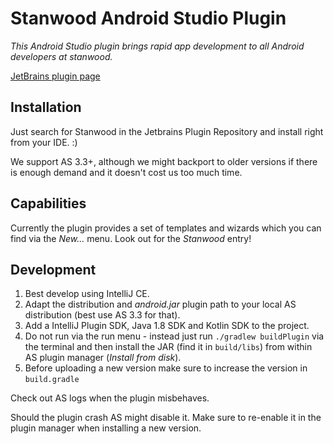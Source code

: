 # Stanwood Android Studio Plugin

_This Android Studio plugin brings rapid app development to all Android developers at stanwood._

[JetBrains plugin page](https://plugins.jetbrains.com/plugin/13865-whisp-android-templates)

## Installation

Just search for Stanwood in the Jetbrains Plugin Repository and install right from your IDE. :)

We support AS 3.3+, although we might backport to older versions if there is enough demand and it doesn't cost us too much time.

## Capabilities

Currently the plugin provides a set of templates and wizards which you can find via the _New..._ menu. Look out for the _Stanwood_ entry!

## Development

1. Best develop using IntelliJ CE.
1. Adapt the distribution and _android.jar_ plugin path to your local AS distribution (best use AS 3.3 for that).
1. Add a IntelliJ Plugin SDK, Java 1.8 SDK and Kotlin SDK to the project.
1. Do not run via the run menu - instead just run `./gradlew buildPlugin` via the terminal and then install the JAR (find it in `build/libs`) from within AS plugin manager (_Install from disk_).
1. Before uploading a new version make sure to increase the version in `build.gradle`

Check out AS logs when the plugin misbehaves.

Should the plugin crash AS might disable it. Make sure to re-enable it in the plugin manager when installing a new version.